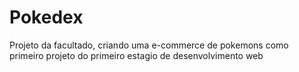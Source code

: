 # Pokedex
Projeto da facultado, criando uma e-commerce de pokemons como primeiro projeto do primeiro estagio de desenvolvimento web
